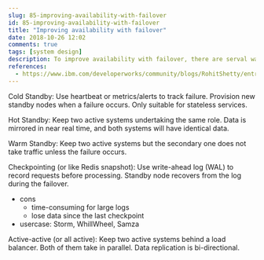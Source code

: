 ```yaml
---
slug: 85-improving-availability-with-failover
id: 85-improving-availability-with-failover
title: "Improving availability with failover"
date: 2018-10-26 12:02
comments: true
tags: [system design]
description: To improve availability with failover, there are serval ways to achieve the goal such as cold standby, hot standby, warm standby, checkpointing and all active.
references:
  - https://www.ibm.com/developerworks/community/blogs/RohitShetty/entry/high_availability_cold_warm_hot
---
```


Cold Standby: Use heartbeat or metrics/alerts to track failure. Provision new standby nodes when a failure occurs. Only suitable for stateless services.

Hot Standby: Keep two active systems undertaking the same role. Data is mirrored in near real time, and both systems will have identical data.

Warm Standby: Keep two active systems but the secondary one does not take traffic unless the failure occurs.

Checkpointing (or like Redis snapshot): Use write-ahead log (WAL) to record requests before processing. Standby node recovers from the log during the failover.

* cons
  * time-consuming for large logs
  * lose data since the last checkpoint
* usercase: Storm, WhillWheel, Samza

Active-active (or all active): Keep two active systems behind a load balancer. Both of them take in parallel. Data replication is bi-directional.
